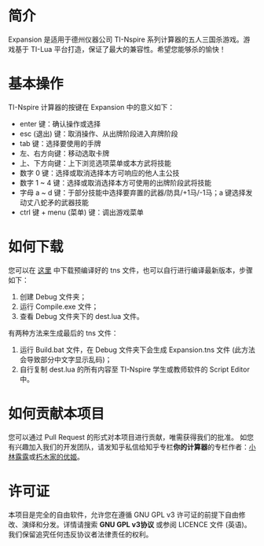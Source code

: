 # 简介

Expansion 是适用于德州仪器公司 TI-Nspire 系列计算器的五人三国杀游戏。游戏基于 TI-Lua 平台打造，保证了最大的兼容性。希望您能够杀的愉快！

# 基本操作

TI-Nspire 计算器的按键在 Expansion 中的意义如下：
- enter 键：确认操作或选择
- esc (退出) 键：取消操作、从出牌阶段进入弃牌阶段
- tab 键：选择要使用的手牌
- 左、右方向键：移动选取卡牌
- 上、下方向键：上下浏览选项菜单或本方武将技能
- 数字 0 键：选择或取消选择本方可响应的他人主公技
- 数字 1 ~ 4 键：选择或取消选择本方可使用的出牌阶段武将技能
- 字母 a ~ d 键：于部分技能中选择要弃置的武器/防具/+1马/-1马；a 键选择发动丈八蛇矛的武器技能
- ctrl 键 + menu (菜单) 键：调出游戏菜单

# 如何下载

您可以在 [这里](https://github.com/ExAcler/Expansion/releases) 中下载预编译好的 tns 文件，也可以自行进行编译最新版本，步骤如下：
1. 创建 Debug 文件夹；
2. 运行 Compile.exe 文件；
3. 查看 Debug 文件夹下的 dest.lua 文件。

有两种方法来生成最后的 tns 文件：
1. 运行 Build.bat 文件，在 Debug 文件夹下会生成 Expansion.tns 文件 (此方法会导致部分中文字显示乱码)；
2. 自行复制 dest.lua 的所有内容至 TI-Nspire 学生或教师软件的 Script Editor 中。

# 如何贡献本项目

您可以通过 Pull Request 的形式对本项目进行贡献，唯需获得我们的批准。
如您有兴趣加入我们的开发团队，请发知乎私信给知乎专栏**你的计算器**的专栏作者：[小林露露](https://www.zhihu.com/people/kobayashi-lulu)或[朽木家的优姬](https://www.zhihu.com/people/xiu-mu-jia-de-you-ji)。

# 许可证

本项目是完全的自由软件，允许您在遵循 GNU GPL v3 许可证的前提下自由修改、演绎和分发。详情请搜索 **GNU GPL v3协议** 或参阅 LICENCE 文件 (英语)。
我们保留追究任何违反协议者法律责任的权利。
